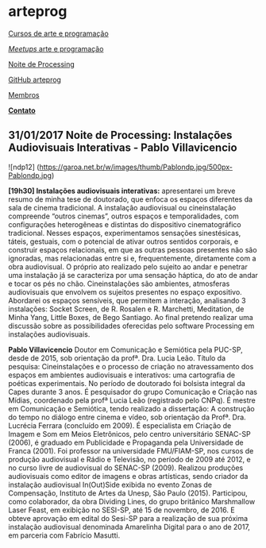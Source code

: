 # arteprog
	
[Cursos de arte e programação](http://arteprog.github.io/cursos/)

[*Meetups* arte e programação](https://www.meetup.com/arte-e-programacao/)

[Noite de Processing](https://garoa.net.br/wiki/Noite_de_Processing)

[GitHub arteprog](https://github.com/arteprog)

[Membros](http://arteprog.github.io/membros/)

[**Contato**](https://docs.google.com/forms/d/e/1FAIpQLSdIbkBf-7tUBk6YZ6elDA6hL3VA86fPQNGWshHviAZRcYM3HA/viewform)


## 31/01/2017 Noite de Processing: Instalações Audiovisuais Interativas - Pablo Villavicencio

![ndp12] (https://garoa.net.br/w/images/thumb/Pablondp.jpg/500px-Pablondp.jpg)

**[19h30] Instalações audiovisuais interativas:** apresentarei um breve resumo de minha tese de doutorado, que enfoca os espaços diferentes da sala de cinema tradicional. A instalação audiovisual ou cineinstalação compreende “outros cinemas”, outros espaços e temporalidades, com configurações heterogêneas e distintas do dispositivo cinematográfico tradicional. Nesses espaços, experimentamos sensações sinestésicas, táteis, gestuais, com o potencial de ativar outros sentidos corporais, e construir espaços relacionais, em que as outras pessoas presentes não são ignoradas, mas relacionadas entre si e, frequentemente, diretamente com a obra audiovisual. O próprio ato realizado pelo sujeito ao andar e penetrar uma instalação já se caracteriza por uma sensação háptica, do ato de andar e tocar os pés no chão. Cineinstalações são ambientes, atmosferas audiovisuais que envolvem os sujeitos presentes no espaço expositivo. Abordarei os espaços sensíveis, que permitem a interação, analisando 3 instalações: Socket Screen, de R. Rosalen e R. Marchetti, Meditation, de Minha Yang, Little Boxes, de Bego Santiago. Ao final pretendo realizar uma discussão sobre as possibilidades oferecidas pelo software Processing em instalações audiovisuais.

**Pablo Villavicencio** Doutor em Comunicação e Semiótica pela PUC-SP, desde de 2015, sob orientação da profª. Dra. Lucia Leão. Título da pesquisa: Cineinstalações e o processo de criação no atravessamento dos espaços em ambientes audiovisuais e interativos: uma cartografia de poéticas experimentais. No período de doutorado foi bolsista integral da Capes durante 3 anos. É pesquisador do grupo Comunicação e Criação nas Mídias, coordenado pela profª Lucia Leão (registrado pelo CNPq). É mestre em Comunicação e Semiótica, tendo realizado a dissertação: A construção do tempo no diálogo entre cinema e vídeo, sob orientação da Profª. Dra. Lucrécia Ferrara (concluído em 2009). É especialista em Criação de Imagem e Som em Meios Eletrônicos, pelo centro universitário SENAC-SP (2006), é graduado em Publicidade e Propaganda pela Universidade de Franca (2001). Foi professor na universidade FMU/FIAM-SP, nos cursos de produção audiovisual e Rádio e Televisão, no período de 2009 até 2012, e no curso livre de audiovisual do SENAC-SP (2009). Realizou produções audiovisuais como editor de imagens e obras artísticas, sendo criador da instalação audiovisual In(Out)Side exibida no evento Zonas de Compensação, Instituto de Artes da Unesp, São Paulo (2015). Participou, como colaborador, da obra Dividing Lines, do grupo britânico Marshmallow Laser Feast, em exibição no SESI-SP, até 15 de novembro, de 2016. E obteve aprovação em edital do Sesi-SP para a realização de sua próxima instalação audiovisual denominada Amarelinha Digital para o ano de 2017, em parceria com Fabrício Masutti.
